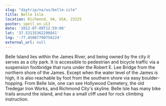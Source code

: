 ```yaml
---
slug: "daytrip/na/us/belle-isle"
title: Belle Isle
location: Richmond, VA, USA, 23225
poster: spell_on_u13
date: '2012-07-09T12:59:00'
lat: '37.53135362298841'
lng: '-77.45087790756224'
external_url: null
---
```


Belle Island lies within the James River, and being owned by the city it serves as a city park. It is accessible to pedestrian and bicycle traffic via a suspension footbridge that runs under the Robert E. Lee Bridge from the northern shore of the James. Except when the water level of the James is high, it is also reachable by foot from the southern shore via easy boulder-hopping. From Belle Isle, one can see Hollywood Cemetery, the old Tredegar Iron Works, and Richmond City's skyline. Belle Isle has many bike trails around the island, and has a small cliff used for rock climbing instruction.
